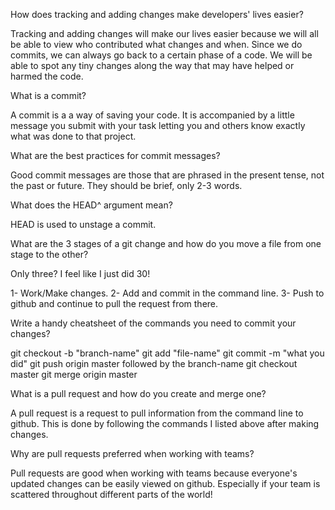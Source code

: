 
How does tracking and adding changes make developers' lives easier?

Tracking and adding changes will make our lives easier because we will all be able to view who contributed what changes and when. Since we do commits, we can always go back to a certain phase of a code. We will be able to spot any tiny changes along the way that may have helped or harmed the code.

What is a commit?

A commit is a a way of saving your code. It is accompanied by a little message you submit with your task letting you and others know exactly what was done to that project.

What are the best practices for commit messages?

Good commit messages are those that are phrased in the present tense, not the past or future. They should be brief, only 2-3 words.

What does the HEAD^ argument mean?

HEAD is used to unstage a commit.

What are the 3 stages of a git change and how do you move a file from one stage to the 
other?

Only three? I feel like I just did 30!

1- Work/Make changes.
2- Add and commit in the command line.
3- Push to github and continue to pull the request from there.

Write a handy cheatsheet of the commands you need to commit your changes?

git checkout -b "branch-name"
git add "file-name"
git commit -m "what you did"
git push origin master followed by the branch-name
git checkout master
git merge origin master

What is a pull request and how do you create and merge one?

A pull request is a request to pull information from the command line to github. This is done by following the commands I listed above after making changes.

Why are pull requests preferred when working with teams?

Pull requests are good when working with teams because everyone's updated changes can be easily viewed on github. Especially if your team is scattered throughout different parts of the world! 